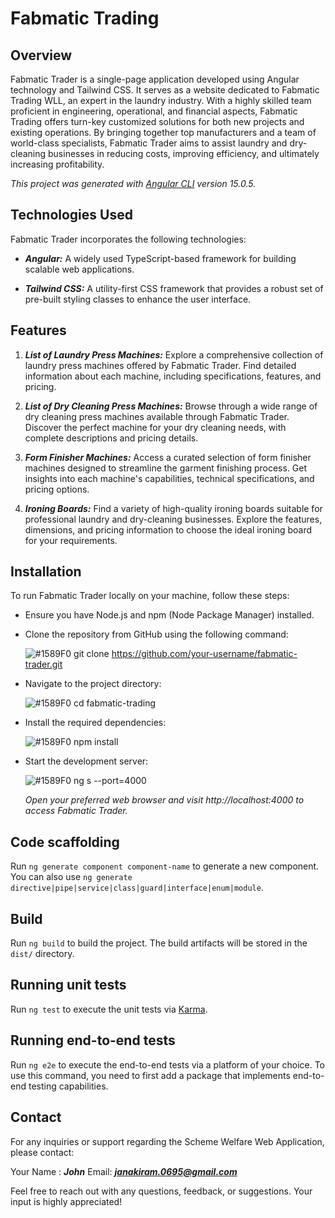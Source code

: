# Fabmatic Trading

## Overview

Fabmatic Trader is a single-page application developed using Angular technology and Tailwind CSS. It serves as a website dedicated to Fabmatic Trading WLL, an expert in the laundry industry. With a highly skilled team proficient in engineering, operational, and financial aspects, Fabmatic Trading offers turn-key customized solutions for both new projects and existing operations. By bringing together top manufacturers and a team of world-class specialists, Fabmatic Trader aims to assist laundry and dry-cleaning businesses in reducing costs, improving efficiency, and ultimately increasing profitability.

*This project was generated with [Angular CLI](https://github.com/angular/angular-cli) version 15.0.5.*

## Technologies Used

Fabmatic Trader incorporates the following technologies:

- ***Angular:*** A widely used TypeScript-based framework for building scalable web applications.

- ***Tailwind CSS:*** A utility-first CSS framework that provides a robust set of pre-built styling classes to enhance the user interface.


## Features

1. ***List of Laundry Press Machines:*** Explore a comprehensive collection of laundry press machines offered by Fabmatic Trader. Find detailed information about each machine, including specifications, features, and pricing.

2. ***List of Dry Cleaning Press Machines:*** Browse through a wide range of dry cleaning press machines available through Fabmatic Trader. Discover the perfect machine for your dry cleaning needs, with complete descriptions and pricing details.

3. ***Form Finisher Machines:*** Access a curated selection of form finisher machines designed to streamline the garment finishing process. Get insights into each machine's capabilities, technical specifications, and pricing options.

4. ***Ironing Boards:*** Find a variety of high-quality ironing boards suitable for professional laundry and dry-cleaning businesses. Explore the features, dimensions, and pricing information to choose the ideal ironing board for your requirements.

## Installation

To run Fabmatic Trader locally on your machine, follow these steps:

- Ensure you have Node.js and npm (Node Package Manager) installed.

- Clone the repository from GitHub using the following command:

    ![#1589F0](https://www.iconsdb.com/icons/download/color/1589F0/circle-16.png) git clone https://github.com/your-username/fabmatic-trader.git

- Navigate to the project directory:

  ![#1589F0](https://www.iconsdb.com/icons/download/color/1589F0/circle-16.png) cd fabmatic-trading

- Install the required dependencies:

  ![#1589F0](https://www.iconsdb.com/icons/download/color/1589F0/circle-16.png) npm install

- Start the development server:

  ![#1589F0](https://www.iconsdb.com/icons/download/color/1589F0/circle-16.png) ng s --port=4000

  *Open your preferred web browser and visit http://localhost:4000 to access Fabmatic Trader.*

## Code scaffolding

Run `ng generate component component-name` to generate a new component. You can also use `ng generate directive|pipe|service|class|guard|interface|enum|module`.

## Build

Run `ng build` to build the project. The build artifacts will be stored in the `dist/` directory.

## Running unit tests

Run `ng test` to execute the unit tests via [Karma](https://karma-runner.github.io).

## Running end-to-end tests

Run `ng e2e` to execute the end-to-end tests via a platform of your choice. To use this command, you need to first add a package that implements end-to-end testing capabilities.

## Contact

For any inquiries or support regarding the Scheme Welfare Web Application, please contact:

Your Name : ***John***
Email: ***janakiram.0695@gmail.com***

Feel free to reach out with any questions, feedback, or suggestions. Your input is highly appreciated!
